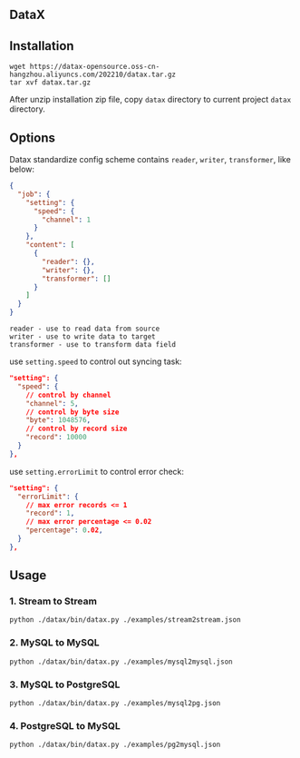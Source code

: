 ## DataX

## Installation

```shell
wget https://datax-opensource.oss-cn-hangzhou.aliyuncs.com/202210/datax.tar.gz
tar xvf datax.tar.gz
```

After unzip installation zip file, copy `datax` directory to current project `datax` directory.

## Options

Datax standardize config scheme contains `reader`, `writer`, `transformer`, like below:

```json
{
  "job": {
    "setting": {
      "speed": {
        "channel": 1
      }
    },
    "content": [
      {
        "reader": {},
        "writer": {},
        "transformer": []
      }
    ]
  }
}
```

```
reader - use to read data from source
writer - use to write data to target
transformer - use to transform data field
```

use `setting.speed` to control out syncing task:

```json
"setting": {
  "speed": {
    // control by channel
    "channel": 5,
    // control by byte size
    "byte": 1048576,
    // control by record size
    "record": 10000
  }
},
```

use `setting.errorLimit` to control error check:

```json
"setting": {
  "errorLimit": {
    // max error records <= 1
    "record": 1,
    // max error percentage <= 0.02
    "percentage": 0.02,
  }
},
```

## Usage

### 1. Stream to Stream

```shell
python ./datax/bin/datax.py ./examples/stream2stream.json
```

### 2. MySQL to MySQL

```shell
python ./datax/bin/datax.py ./examples/mysql2mysql.json
```

### 3. MySQL to PostgreSQL

```shell
python ./datax/bin/datax.py ./examples/mysql2pg.json
```

### 4. PostgreSQL to MySQL

```shell
python ./datax/bin/datax.py ./examples/pg2mysql.json
```
